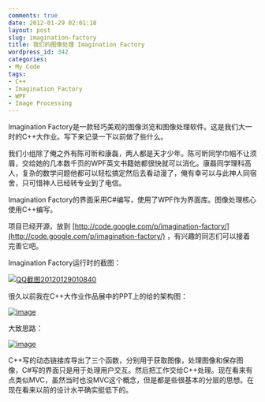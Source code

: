```yaml
---
comments: true
date: 2012-01-29 02:01:18
layout: post
slug: imagination-factory
title: 我们的图像处理 Imagination Factory
wordpress_id: 342
categories:
- My Code
tags:
- C++
- Imagination Factory
- WPF
- Image Processing
---
```


Imagination Factory是一款轻巧美观的图像浏览和图像处理软件。这是我们大一时的C++大作业。写下来记录一下以前做了些什么。

我们小组除了俺之外有陈可昕和康磊，两人都是天才少年。陈可昕同学巾帼不让须眉，交给她的几本数千页的WPF英文书籍她都很快就可以消化。康磊同学理科高人，复杂的数学问题他都可以轻松搞定然后去看动漫了，俺有幸可以与此神人同宿舍，只可惜神人已经转专业到了电信。

Imagination Factory的界面采用C#编写，使用了WPF作为界面库。图像处理核心使用C++编写。

项目已经开源，放到 [http://code.google.com/p/imagination-factory/](http://code.google.com/p/imagination-factory/) ，有兴趣的同志们可以接着完善它吧。

Imagination Factory运行时的截图：<!-- more -->

[![QQ截图20120129010840](http://everet.org/wp-content/uploads/2012/01/QQ20120129010840_thumb.jpg)](http://everet.org/wp-content/uploads/2012/01/QQ20120129010840.jpg)

很久以前我在C++大作业作品展中的PPT上的给的架构图：

<!-- more -->

[![image](http://everet.org/wp-content/uploads/2012/01/image_thumb15.png)](http://everet.org/wp-content/uploads/2012/01/image15.png)

大致思路：

[![image](http://everet.org/wp-content/uploads/2012/01/image_thumb17.png)](http://everet.org/wp-content/uploads/2012/01/image17.png)

C++写的动态链接库导出了三个函数，分别用于获取图像，处理图像和保存图像，C#写的界面只是用于处理用户交互。然后把工作交给C++处理。现在看来有点类似MVC，虽然当时也没MVC这个概念，但是都是些很基本的分层的思想。在现在看来以前的设计水平确实挺低下的。


